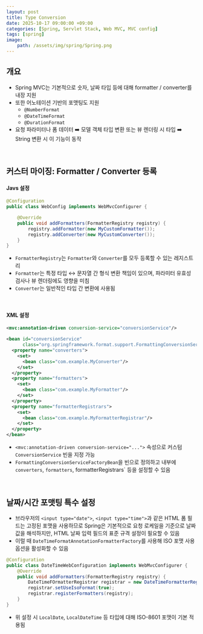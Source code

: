 ```yaml
---
layout: post
title: Type Conversion
date: 2025-10-17 09:00:00 +09:00
categories: [Spring, Servlet Stack, Web MVC, MVC config]
tags: [spring]
image:
    path: /assets/img/spring/Spring.png
---
```


## 개요

- Spring MVC는 기본적으로 숫자, 날짜 타입 등에 대해 formatter / converter를 내장 지원
- 또한 어노테이션 기반의 포맷팅도 지원
  - `@NumberFormat`
  - `@DateTimeFormat`
  - `@DurationFormat`
- 요청 파라미터나 폼 데이터 ➡️ 모델 객체 타입 변환 또는 뷰 렌더링 시 타입 ➡️ String 변환 시 이 기능이 동작

<br>

## 커스터 마이징: Formatter / Converter 등록

#### Javs 설정

```java
@Configuration
public class WebConfig implements WebMvcConfigurer {

    @Override
    public void addFormatters(FormatterRegistry registry) {
        registry.addFormatter(new MyCustomFormatter());
        registry.addConverter(new MyCustomConverter());
    }
}
```

- `FormatterRegistry`는 `Formatter`와 `Converter`를 모두 등록할 수 있는 레지스트리
- `Formatter`는 특정 타입 ↔️ 문자열 간 형식 변환 책임이 있으며, 파라미터 유효성 검사나 뷰 렌더링에도 영향을 미침
- `Converter`는 일반적인 타입 간 변환에 사용됨

<br>

#### XML 설정

```xml
<mvc:annotation-driven conversion-service="conversionService"/>

<bean id="conversionService"
      class="org.springframework.format.support.FormattingConversionServiceFactoryBean">
  <property name="converters">
    <set>
      <bean class="com.example.MyConverter"/>
    </set>
  </property>
  <property name="formatters">
    <set>
      <bean class="com.example.MyFormatter"/>
    </set>
  </property>
  <property name="formatterRegistrars">
    <set>
      <bean class="com.example.MyFormatterRegistrar"/>
    </set>
  </property>
</bean>
```

- `<mvc:annotation-driven conversion-service="...">` 속성으로 커스텀 `ConversionService` 빈을 지정 가능
- `FormattingConversionServiceFactoryBean`을 빈으로 정의하고 내부에 `converters`, `formatters`, formatterRegistrars` 등을 설정할 수 있음
  
<br>

## 날짜/시간 포맷팅 특수 설정

- 브라우저의 `<input type="date">`, `<input type="time">`과 같은 HTML 폼 필드는 고정된 포맷을 사용하므로 Spring은 기본적으로 요청 로케일을 기준으로 날짜 값을 해석하지만, HTML 날짜 입력 필드의 표준 규격 설정이 필요할 수 있음
- 이럴 때 `DateTimeFormatAnnotationFormatterFactory`를 사용해 ISO 포맷 사용 옵션을 활성화할 수 있음
 
```java
@Configuration
public class DateTimeWebConfiguration implements WebMvcConfigurer {
    @Override
    public void addFormatters(FormatterRegistry registry) {
        DateTimeFOrmatterRegistrar registrar = new DateTimeFormatterRegistrar();
        registrar.setUseIsoFormat(true);
        registrar.registerFormatters(registry);
    }
}
```

- 위 설정 시 `LocalDate`, `LocalDateTime` 등 타입에 대해 ISO-8601 포맷이 기본 적용됨

<br>